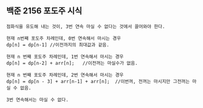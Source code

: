 ## 백준 2156 포도주 시식

    점화식을 유도해 내는 것이, 3번 연속 마실 수 없다는 것에서 끌어와야 한다.

    현재 n번째 포도주 차례인데, 0번 연속해서 마시는 경우
    dp[n] = dp[n-1] //이전까지의 최대값과 같음.

    현재 n 번째 포도주 차례인데, 1번 연속해서 마시는 경우
    dp[n] = dp[n-2] + arr[n];   //이전꺼는 마실수가 없음.

    현재 n 번째 포도주 차례인데, 2번 연속해서 마시는 경우
    dp[n] = dp[n - 3] + arr[n-1] + arr[n];  //이번꺼, 전꺼는 마시지만 그전꺼는 마실 수 없음.

    3번 연속해서는 마실 수 없다.
